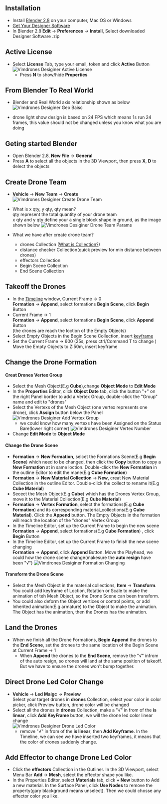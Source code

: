 
## Installation
* Install [Blender 2.8](https://www.blender.org/download/releases/2-80/) on your computer, Mac OS or Windows
* [Get Your Designer Software](https://www.vimdrones.com/contact)
* In Blender 2.8 **Edit** -> **Preferences** -> **Install**, Select downloaded Designer Software .zip

## Active License
* Select **License** Tab, type your email, token and click **Active** Button
![Vimdrones Desiginer Active License](/static/active-license.png "Vimdrones Desiginer Active License")
    * Press **N** to show/hide **Properties**

## From Blender To Real World
* Blender and Real World axis relationship shown as below
![Vimdrones Desiginer Geo Baisc](/static/geo-basic.png "Vimdrones Desiginer Geo Baisc")

* drone light show design is based on 24 FPS which means 1s run 24 frames, this value should not be changed unless you know what you are doing

## Geting started Blender
* Open Blender 2.8, **New File** -> **General**
* Press **A** to select all the objects in the 3D Viewport, then press **X**, **D** to delect the objects

## Create Drone Team
* **Vehicle** -> **New Team** -> **Create**
![Vimdrones Desiginer Create Drone Team](/static/create-drone-team.png "Vimdrones Desiginer Create Drone Team")

* What is x qty, y qty, qty mean? <br>
qty represent the total quantity of your drone team <br>
x qty and y qty define your a single block shape in ground, as the image shown below 
![Vimdrones Desiginer Drone Team Params](/static/drone-team-parms.png "Vimdrones Desiginer Drone Team Params")

* What we have after create drone team? <br>
    * drones Collection ([What is Collection?](https://docs.blender.org/manual/en/latest/scene_layout/collections/collections.html))
    * distance checker Collection(quick preview for min distance between drones)
    * effectors Collection
    * Begin Scene Collection
    * End Scene Collection

## Takeoff the Drones
* In the [Timeline](https://docs.blender.org/manual/en/latest/editors/timeline.html) window, Current Frame -> 0 <br>
  **Formation** -> **Append**, select formations **Begin Scene**, click **Begin** Button
* Current Frame -> 1 <br>
  **Formation** -> **Append**, select formations **Begin Scene**, click **Append** Button <br> 
  (the drones are reach the loction of the Empty Objects)
* Select Empty Objects in the Begin Scene Collection, insert [keyframe](https://docs.blender.org/manual/en/latest/animation/keyframes/index.html)
* Set the Current Frame -> 600 (25s, press ctrl/Command T to change )<br> 
  Move the Empty Objects to Z:50m, insert keyframe

## Change the Drone Formation
#### Creat Drones Vertex Group
* Select the Mesh Object(E.g **Cube**),change **Object Mode** to **Edit Mode**
* In the **Properties** Editor, click **Object Date** tab, click the button "+" on the right Panel border to add a Vertex Group, double-click the "Group" name and edit to "drones"
* Select the Vertexs of the Mesh Object (one vertex represents one drone), click **Assign** button below the Panel<br> 
![Vimdrones Desiginer Add Vertex Group](/static/vertex-group.jpg "Vimdrones Desiginer Add Vertex Group")
    * we could know how many vertexs have been Assigned on the Status Bare(lower right corner)
![Vimdrones Desiginer Vertex Number](/static/vertex-number.jpeg "Vimdrones Desiginer Vertex Number")
* Change **Edit  Mode** to **Object Mode**

#### Change the Drone Scene
* **Formation** -> **New Formation**, selcet the Formations Scene(E.g **Begin Scene**) which need to be changed, then click the **Copy** button to copy a **New Formation** at in same loction. Double-click the **New Formation** in the outline Editor to edit the mane(E.g **Cube Formation**)
* **Formation** -> **New Material Collection** -> **New**, creat New Material Collection in the outline Editor. Double-click the collect to rename it(E.g **Cube Material**)
* Secect the Mesh Object(E.g **Cube**) which has the Drones Vertex Group, move it to the Material Collection(E.g **Cube Material**)
* **Formation** -> **Vertex Formation**, select the formations(E.g **Cube Formation**) and its corresponding material_collections(E.g **Cube Material**). Click the **Append** button. The Empty Objects in the formation will reach the location of the "drones" Vertex Group
* In the Timeline Editor, set up the Current Frame to begin the new scene<br>
**Formation** -> **Append**, select formations(E.g **Cube Formation**) , click **Begin** Button
* In the Timeline Editor, set up the Current Frame to finish the new scene changing<br>
**Formation** -> **Append**, click **Append** Button. Move the Playhead, we could how the drone scene change(makesure the **auto resign** have been "√")
![Vimdrones Desiginer Formation Changing](/static/formtion-changing.jpg "Vimdrones Desiginer Formation Changing")

#### Transform the Drone Scene
* Select the Mesh Object in the material collections, **Item** -> **Transform**. You could add keyframe of Loction, Rotation or Scale to make the animation of teh Mesh Object, so the Drone Scene can been transform.
* You could also deform the Object vertices or control points, or add Inherited animation(E.g armature) to the Object to make the animation. The Object has the animation, then the Drones has the animation.

## Land the Drones
* When we finish all the Drone Formations, **Begin** **Append** the drones to the **End Scene**, set the drones to the same location of the Begin Scene at Current Frame -> 1
    * When **Append** the drones to the **End Scene**, remove the "√" infrom of the auto resign, so drones will land at the same position of takeoff. But we have to ensure the drones won't bump together.


## Direct Drone Led Color Change
* **Vehicle** -> **Led Maigc** -> **Preview** <br>
Select your target drones in **drones** Collection, select your color in color picker, click Preview button, drone color will be changed 
* Select all the drones in **drones** Collection, make a "√" in from of the **is linear**, click **Add KeyFrame** button, we will the drone led color linear change<br>
![Vimdrones Desiginer Drone Led Color](/static/add-color.jpg "Vimdrones Desiginer Drone Led Color")    
   * remove "√" in from of the **is linear**, then **Add Keyframe**. In the Timeline, we can see we have inserted two keyframes, it means that the color of drones suddenly change.

## Add Effector to change Drone Led Color
* Click the **effectors** Collection in the Outliner. In the 3D Viewport, select Menu Bar **Add** -> **Mesh**, select the effector shape you like.
* In the Properties Editor, select **Materials** tab, click **+ New** button to Add a new material. In the Surface Panel, click **Use Nodes** to remove the property(gary blackground means unselect). Then we could chosse any effector color you like.



